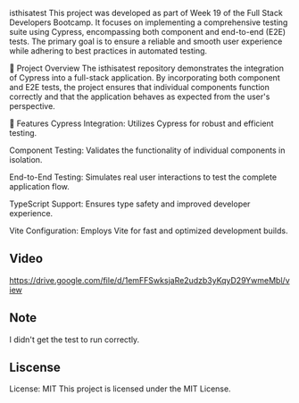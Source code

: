 isthisatest
This project was developed as part of Week 19 of the Full Stack Developers Bootcamp. It focuses on implementing a comprehensive testing suite using Cypress, encompassing both component and end-to-end (E2E) tests. The primary goal is to ensure a reliable and smooth user experience while adhering to best practices in automated testing.

🧪 Project Overview
The isthisatest repository demonstrates the integration of Cypress into a full-stack application. By incorporating both component and E2E tests, the project ensures that individual components function correctly and that the application behaves as expected from the user's perspective.

🚀 Features
Cypress Integration: Utilizes Cypress for robust and efficient testing.

Component Testing: Validates the functionality of individual components in isolation.

End-to-End Testing: Simulates real user interactions to test the complete application flow.

TypeScript Support: Ensures type safety and improved developer experience.

Vite Configuration: Employs Vite for fast and optimized development builds.

## Video
https://drive.google.com/file/d/1emFFSwksjaRe2udzb3yKqyD29YwmeMbl/view
## Note 
I didn't get the test to run correctly. 
## Liscense 
License: MIT This project is licensed under the MIT License.

